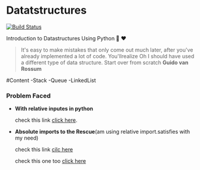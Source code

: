 # Datatstructures
[![Build Status](https://travis-ci.org/sabareeshkk/Datatstructures.svg?branch=master)](https://travis-ci.org/sabareeshkk/Datatstructures)

Introduction to Datastructures Using Python :snake: :heart:

>It's easy to make mistakes that only come out much later, after you've already implemented a lot of code. You'llrealize Oh I should have used a different type of data structure. Start over from scratch
>**Guido van Rossum**

#Content
    -Stack
    -Queue
    -LinkedList

### Problem Faced

*   **With relative inputes in python** 

    check this link [click here](http://stackoverflow.com/questions/1918539/can-anyone-explain-pythons-relative-imports).

*   **Absolute imports to the Rescue**(am using relative import.satisfies with my need)
   
    check this link [cilc here](http://stackoverflow.com/questions/4542352/import-from-sibling-directory)
    
    check this one too [click here](https://askubuntu.com/questions/470982/how-to-add-a-python-module-to-syspath/471168) 
    